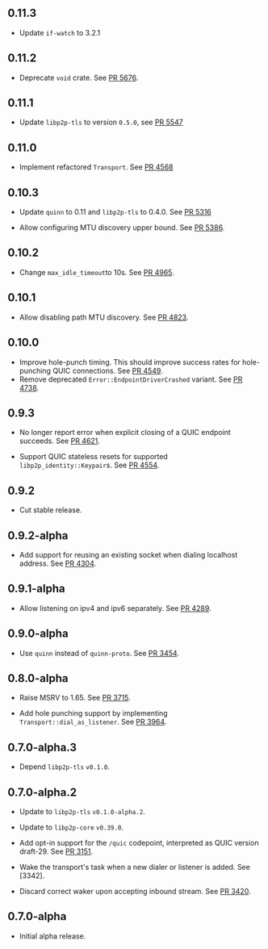 ## 0.11.3
- Update `if-watch` to 3.2.1

## 0.11.2

- Deprecate `void` crate.
  See [PR 5676](https://github.com/libp2p/rust-libp2p/pull/5676).

## 0.11.1

- Update `libp2p-tls` to version `0.5.0`, see [PR 5547]

[PR 5547]: https://github.com/libp2p/rust-libp2p/pull/5547

## 0.11.0

- Implement refactored `Transport`.
  See [PR 4568](https://github.com/libp2p/rust-libp2p/pull/4568)

## 0.10.3

- Update `quinn` to 0.11 and `libp2p-tls` to 0.4.0.
  See [PR 5316](https://github.com/libp2p/rust-libp2p/pull/5316)

- Allow configuring MTU discovery upper bound.
  See [PR 5386](https://github.com/libp2p/rust-libp2p/pull/5386).

## 0.10.2

- Change `max_idle_timeout`to 10s.
  See [PR 4965](https://github.com/libp2p/rust-libp2p/pull/4965).

## 0.10.1

- Allow disabling path MTU discovery.
  See [PR 4823](https://github.com/libp2p/rust-libp2p/pull/4823).

## 0.10.0

- Improve hole-punch timing.
  This should improve success rates for hole-punching QUIC connections.
  See [PR 4549](https://github.com/libp2p/rust-libp2p/pull/4549).
- Remove deprecated `Error::EndpointDriverCrashed` variant.
  See [PR 4738](https://github.com/libp2p/rust-libp2p/pull/4738).

## 0.9.3

- No longer report error when explicit closing of a QUIC endpoint succeeds.
  See [PR 4621].

- Support QUIC stateless resets for supported `libp2p_identity::Keypair`s. See [PR 4554].

[PR 4621]: https://github.com/libp2p/rust-libp2p/pull/4621
[PR 4554]: https://github.com/libp2p/rust-libp2p/pull/4554

## 0.9.2

- Cut stable release.

## 0.9.2-alpha

- Add support for reusing an existing socket when dialing localhost address.
  See [PR 4304].

[PR 4304]: https://github.com/libp2p/rust-libp2p/pull/4304

## 0.9.1-alpha

- Allow listening on ipv4 and ipv6 separately.
  See [PR 4289].

[PR 4289]: https://github.com/libp2p/rust-libp2p/pull/4289

## 0.9.0-alpha

- Use `quinn` instead of `quinn-proto`.
  See [PR 3454].

[PR 3454]: https://github.com/libp2p/rust-libp2p/pull/3454

## 0.8.0-alpha

- Raise MSRV to 1.65.
  See [PR 3715].

- Add hole punching support by implementing `Transport::dial_as_listener`. See [PR 3964].

[PR 3715]: https://github.com/libp2p/rust-libp2p/pull/3715
[PR 3964]: https://github.com/libp2p/rust-libp2p/pull/3964

## 0.7.0-alpha.3

- Depend `libp2p-tls` `v0.1.0`.

## 0.7.0-alpha.2

- Update to `libp2p-tls` `v0.1.0-alpha.2`.

- Update to `libp2p-core` `v0.39.0`.

- Add opt-in support for the `/quic` codepoint, interpreted as QUIC version draft-29.
  See [PR 3151].

- Wake the transport's task when a new dialer or listener is added. See [3342].

- Discard correct waker upon accepting inbound stream. See [PR 3420].

[PR 3151]: https://github.com/libp2p/rust-libp2p/pull/3151
[PR 3342]: https://github.com/libp2p/rust-libp2p/pull/3342
[PR 3420]: https://github.com/libp2p/rust-libp2p/pull/3420

## 0.7.0-alpha

- Initial alpha release.
